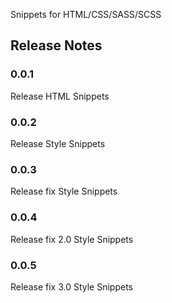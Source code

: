 Snippets for HTML/CSS/SASS/SCSS

## Release Notes

### 0.0.1

Release HTML Snippets

### 0.0.2

Release Style Snippets

### 0.0.3

Release fix Style Snippets

### 0.0.4

Release fix 2.0 Style Snippets

### 0.0.5

Release fix 3.0 Style Snippets
